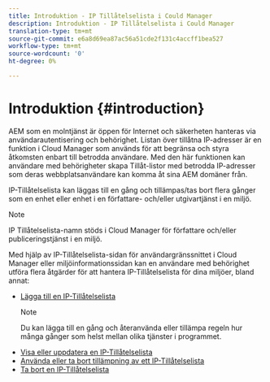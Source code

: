 ```yaml
---
title: Introduktion - IP Tillåtelselista i Could Manager
description: Introduktion - IP Tillåtelselista i Could Manager
translation-type: tm+mt
source-git-commit: e6a8d69ea87ac56a51cde2f131c4accff1bea527
workflow-type: tm+mt
source-wordcount: '0'
ht-degree: 0%

---
```



# Introduktion {#introduction}

AEM som en molntjänst är öppen för Internet och säkerheten hanteras via användarautentisering och behörighet. Listan över tillåtna IP-adresser är en funktion i Cloud Manager som används för att begränsa och styra åtkomsten enbart till betrodda användare. Med den här funktionen kan användare med behörigheter skapa Tillåt-listor med betrodda IP-adresser som deras webbplatsanvändare kan komma åt sina AEM domäner från.

IP-Tillåtelselista kan läggas till en gång och tillämpas/tas bort flera gånger som en enhet eller enhet i en författare- och/eller utgivartjänst i en miljö.

>[!NOTE]
>IP Tillåtelselista-namn stöds i Cloud Manager för författare och/eller publiceringstjänst i en miljö.

Med hjälp av IP-Tillåtelselista-sidan för användargränssnittet i Cloud Manager eller miljöinformationssidan kan en användare med behörighet utföra flera åtgärder för att hantera IP-Tillåtelselista för dina miljöer, bland annat:

* [Lägga till en IP-Tillåtelselista](/help/implementing/cloud-manager/ip-allow-lists/add-ip-allow-lists.md)
   >[!NOTE]
   > Du kan lägga till en gång och återanvända eller tillämpa regeln hur många gånger som helst mellan olika tjänster i programmet.
* [Visa eller uppdatera en IP-Tillåtelselista](/help/implementing/cloud-manager/ip-allow-lists/view-update-ip-allow-list.md)
* [Använda eller ta bort tillämpning av ett IP-Tillåtelselista](/help/implementing/cloud-manager/ip-allow-lists/apply-allow-list.md)
* [Ta bort en IP-Tillåtelselista](/help/implementing/cloud-manager/ip-allow-lists/delete-ip-allow-list.md)